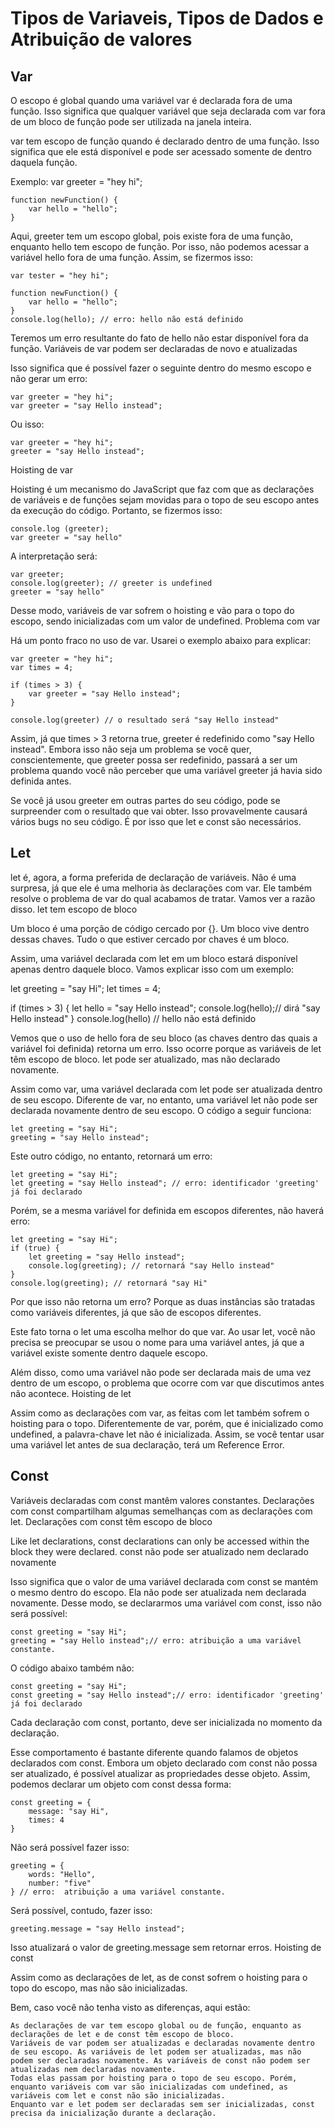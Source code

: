 # Tipos de Variaveis, Tipos de Dados e Atribuição de valores
## Var
O escopo é global quando uma variável var é declarada fora de uma função. Isso significa que qualquer variável que seja declarada com var fora de um bloco de função pode ser utilizada na janela inteira.

var tem escopo de função quando é declarado dentro de uma função. Isso significa que ele está disponível e pode ser acessado somente de dentro daquela função.

Exemplo: 
 var greeter = "hey hi";
    
    function newFunction() {
        var hello = "hello";
    }
  Aqui, greeter tem um escopo global, pois existe fora de uma função, enquanto hello tem escopo de função. Por isso, não podemos acessar a variável hello fora de uma função. Assim, se fizermos isso:

    var tester = "hey hi";
    
    function newFunction() {
        var hello = "hello";
    }
    console.log(hello); // erro: hello não está definido

Teremos um erro resultante do fato de hello não estar disponível fora da função.
Variáveis de var podem ser declaradas de novo e atualizadas

Isso significa que é possível fazer o seguinte dentro do mesmo escopo e não gerar um erro:

    var greeter = "hey hi";
    var greeter = "say Hello instead";

Ou isso:

    var greeter = "hey hi";
    greeter = "say Hello instead";

Hoisting de var

Hoisting é um mecanismo do JavaScript que faz com que as declarações de variáveis e de funções sejam movidas para o topo de seu escopo antes da execução do código. Portanto, se fizermos isso:

    console.log (greeter);
    var greeter = "say hello"

A interpretação será:

    var greeter;
    console.log(greeter); // greeter is undefined
    greeter = "say hello"

Desse modo, variáveis de var sofrem o hoisting e vão para o topo do escopo, sendo inicializadas com um valor de undefined.
Problema com var

Há um ponto fraco no uso de var. Usarei o exemplo abaixo para explicar:

    var greeter = "hey hi";
    var times = 4;

    if (times > 3) {
        var greeter = "say Hello instead"; 
    }
    
    console.log(greeter) // o resultado será "say Hello instead"

Assim, já que times > 3 retorna true, greeter é redefinido como "say Hello instead". Embora isso não seja um problema se você quer, conscientemente, que greeter possa ser redefinido, passará a ser um problema quando você não perceber que uma variável greeter já havia sido definida antes.

Se você já usou greeter em outras partes do seu código, pode se surpreender com o resultado que vai obter. Isso provavelmente causará vários bugs no seu código. É por isso que let e const são necessários.

## Let 
let é, agora, a forma preferida de declaração de variáveis. Não é uma surpresa, já que ele é uma melhoria às declarações com var. Ele também resolve o problema de var do qual acabamos de tratar. Vamos ver a razão disso.
let tem escopo de bloco

Um bloco é uma porção de código cercado por {}. Um bloco vive dentro dessas chaves. Tudo o que estiver cercado por chaves é um bloco.

Assim, uma variável declarada com let em um bloco estará disponível apenas dentro daquele bloco. Vamos explicar isso com um exemplo:

   let greeting = "say Hi";
   let times = 4;

   if (times > 3) {
        let hello = "say Hello instead";
        console.log(hello);// dirá "say Hello instead"
    }
   console.log(hello) // hello não está definido

Vemos que o uso de hello fora de seu bloco (as chaves dentro das quais a variável foi definida) retorna um erro. Isso ocorre porque as variáveis de let têm escopo de bloco.
let pode ser atualizado, mas não declarado novamente.

Assim como var,  uma variável declarada com let pode ser atualizada dentro de seu escopo. Diferente de var, no entanto, uma variável let não pode ser declarada novamente dentro de seu escopo. O código a seguir funciona:

    let greeting = "say Hi";
    greeting = "say Hello instead";

Este outro código, no entanto, retornará um erro:

    let greeting = "say Hi";
    let greeting = "say Hello instead"; // erro: identificador 'greeting' já foi declarado

Porém, se a mesma variável for definida em escopos diferentes, não haverá erro:

    let greeting = "say Hi";
    if (true) {
        let greeting = "say Hello instead";
        console.log(greeting); // retornará "say Hello instead"
    }
    console.log(greeting); // retornará "say Hi"

Por que isso não retorna um erro? Porque as duas instâncias são tratadas como variáveis diferentes, já que são de escopos diferentes.

Este fato torna o let uma escolha melhor do que var. Ao usar let, você não precisa se preocupar se usou o nome para uma variável antes, já que a variável existe somente dentro daquele escopo.

Além disso, como uma variável não pode ser declarada mais de uma vez dentro de um escopo, o problema que ocorre com var  que discutimos antes não acontece.
Hoisting de let

Assim como as declarações com var, as feitas com let também sofrem o hoisting para o topo. Diferentemente de var, porém, que é inicializado como undefined, a palavra-chave let não é inicializada. Assim, se você tentar usar uma variável let antes de sua declaração, terá um Reference Error.

## Const
Variáveis declaradas com const mantêm valores constantes. Declarações com const compartilham algumas semelhanças com as declarações com let.
Declarações com const têm escopo de bloco

Like let declarations, const declarations can only be accessed within the block they were declared.
const não pode ser atualizado nem declarado novamente

Isso significa que o valor de uma variável declarada com const se mantém o mesmo dentro do escopo. Ela não pode ser atualizada nem declarada novamente. Desse modo, se declararmos uma variável com const, isso não será possível:

    const greeting = "say Hi";
    greeting = "say Hello instead";// erro: atribuição a uma variável constante. 

O código abaixo também não:

    const greeting = "say Hi";
    const greeting = "say Hello instead";// erro: identificador 'greeting' já foi declarado

Cada declaração com const, portanto, deve ser inicializada no momento da declaração.

Esse comportamento é bastante diferente quando falamos de objetos declarados com const. Embora um objeto declarado com const não possa ser atualizado, é possível atualizar as propriedades desse objeto. Assim, podemos declarar um objeto com const dessa forma:

    const greeting = {
        message: "say Hi",
        times: 4
    }

Não será possível fazer isso:

    greeting = {
        words: "Hello",
        number: "five"
    } // erro:  atribuição a uma variável constante.

Será possível, contudo, fazer isso:

    greeting.message = "say Hello instead";

Isso atualizará o valor de greeting.message sem retornar erros.
Hoisting de const

Assim como as declarações de let, as de const sofrem o hoisting para o topo do escopo, mas não são inicializadas.

Bem, caso você não tenha visto as diferenças, aqui estão:

    As declarações de var tem escopo global ou de função, enquanto as declarações de let e de const têm escopo de bloco.
    Variáveis de var podem ser atualizadas e declaradas novamente dentro de seu escopo. As variáveis de let podem ser atualizadas, mas não podem ser declaradas novamente. As variáveis de const não podem ser atualizadas nem declaradas novamente.
    Todas elas passam por hoisting para o topo de seu escopo. Porém, enquanto variáveis com var são inicializadas com undefined, as variáveis com let e const não são inicializadas.
    Enquanto var e let podem ser declaradas sem ser inicializadas, const precisa da inicialização durante a declaração.